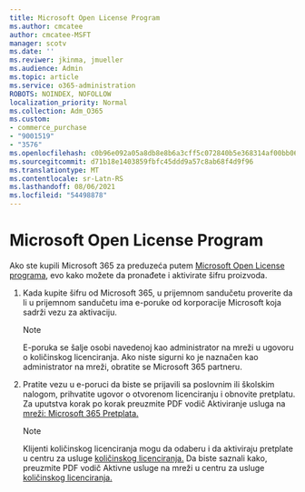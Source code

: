 ```yaml
---
title: Microsoft Open License Program
ms.author: cmcatee
author: cmcatee-MSFT
manager: scotv
ms.date: ''
ms.reviwer: jkinma, jmueller
ms.audience: Admin
ms.topic: article
ms.service: o365-administration
ROBOTS: NOINDEX, NOFOLLOW
localization_priority: Normal
ms.collection: Adm_O365
ms.custom:
- commerce_purchase
- "9001519"
- "3576"
ms.openlocfilehash: c0b96e092a05a8db8e8b6a3cff5c072840b5e368314af00bb065e03149df6b60
ms.sourcegitcommit: d71b18e1403859fbfc45ddd9a57c8ab68f4d9f96
ms.translationtype: MT
ms.contentlocale: sr-Latn-RS
ms.lasthandoff: 08/06/2021
ms.locfileid: "54498878"
---
```

# <a name="microsoft-open-license-program"></a>Microsoft Open License Program

Ako ste kupili Microsoft 365 za preduzeća putem [Microsoft Open License programa](https://go.microsoft.com/fwlink/p/?LinkID=613298), evo kako možete da pronađete i aktivirate šifru proizvoda.

1. Kada kupite šifru od Microsoft 365, u prijemnom sandučetu proverite da li u prijemnom sandučetu ima e-poruke od korporacije Microsoft koja sadrži vezu za aktivaciju.

    > [!NOTE]
    > E-poruka se šalje osobi navedenoj kao administrator na mreži u ugovoru o količinskog licenciranja. Ako niste sigurni ko je naznačen kao administrator na mreži, obratite se Microsoft 365 partneru.
1. Pratite vezu u e-poruci da biste se prijavili sa poslovnim ili školskim nalogom, prihvatite ugovor o otvorenom licenciranju i obnovite pretplatu. Za uputstva korak po korak preuzmite PDF vodič Aktiviranje usluga na [mreži: Microsoft 365 Pretplata.](https://go.microsoft.com/fwlink/p/?LinkId=618100)

    > [!NOTE]
    > Klijenti količinskog licenciranja mogu da odaberu i da aktiviraju pretplate u centru za usluge [količinskog licenciranja.](https://go.microsoft.com/fwlink/p/?LinkID=282016) Da biste saznali kako, preuzmite PDF vodič Aktivne usluge na mreži u centru za usluge [količinskog licenciranja.](https://go.microsoft.com/fwlink/p/?LinkId=618096)